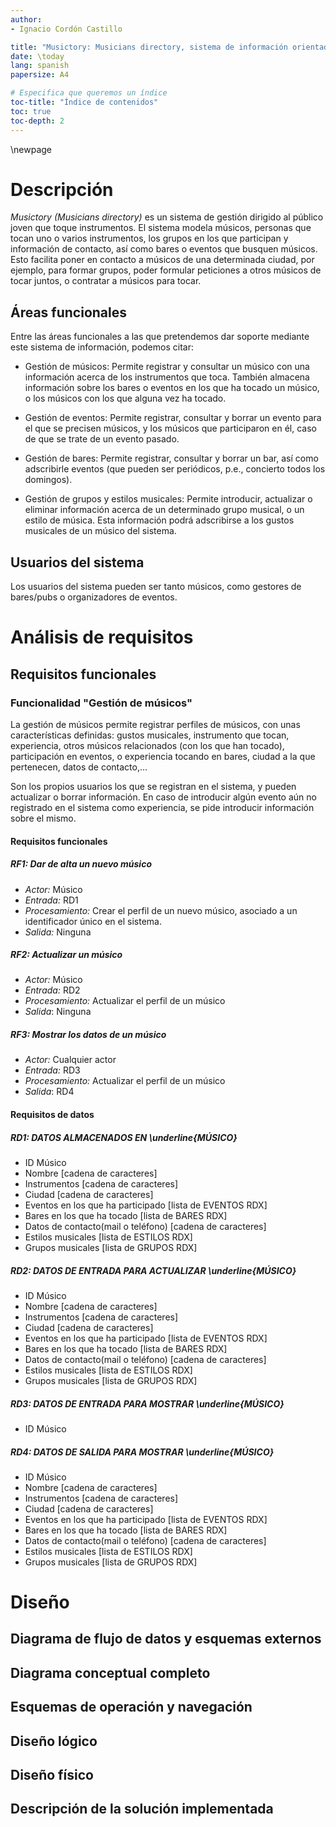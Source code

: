 ```yaml
---
author:
- Ignacio Cordón Castillo

title: "Musictory: Musicians directory, sistema de información orientado al público"
date: \today
lang: spanish
papersize: A4

# Especifica que queremos un índice
toc-title: "Índice de contenidos"
toc: true
toc-depth: 2
---
```


\newpage

# Descripción

*Musictory (Musicians directory)* es un sistema de gestión dirigido al público joven
que toque instrumentos. El sistema modela músicos, personas que tocan uno o varios
instrumentos, los grupos en los que participan y
información de contacto, así como bares o eventos que busquen músicos.
Esto facilita poner en contacto a músicos de una determinada ciudad, por ejemplo,
para formar grupos, poder formular peticiones a otros músicos de tocar juntos, o
contratar a músicos para tocar.

## Áreas funcionales

Entre las áreas funcionales a las que pretendemos dar soporte mediante este
sistema de información, podemos citar:

* Gestión de músicos: Permite registrar y consultar un músico con una información
acerca de los instrumentos que toca. También almacena información sobre los bares
o eventos en los que ha tocado un músico, o los músicos con los que alguna vez ha
tocado.

* Gestión de eventos: Permite registrar, consultar y borrar un evento para el que
se precisen músicos, y los músicos que participaron en él, caso de que se trate de
un evento pasado.

* Gestión de bares: Permite registrar, consultar y borrar un bar, así como
adscribirle eventos (que pueden ser periódicos, p.e., concierto todos los
domingos).

* Gestión de grupos y estilos musicales: Permite introducir, actualizar o eliminar
información acerca de un determinado grupo musical, o un estilo de música. Esta
información podrá adscribirse a los gustos musicales de un músico del sistema.

## Usuarios del sistema

Los usuarios del sistema pueden ser tanto músicos, como gestores de bares/pubs o
organizadores de eventos.

# Análisis de requisitos

## Requisitos funcionales

### Funcionalidad "Gestión de músicos"

La gestión de músicos permite registrar perfiles de músicos, con unas características definidas: gustos musicales, instrumento que tocan, experiencia,
otros músicos relacionados (con los que han tocado), participación en eventos, o
experiencia tocando en bares, ciudad a la que pertenecen, datos de contacto,...

Son los propios usuarios los que se registran en el sistema, y pueden actualizar o
borrar información. En caso de introducir algún evento aún no registrado en el sistema como experiencia, se pide introducir información sobre el mismo.

#### Requisitos funcionales
##### RF1: Dar de alta un nuevo músico

* *Actor:* Músico
* *Entrada:* RD1
* *Procesamiento:* Crear el perfil de un nuevo músico, asociado a un identificador
único en el sistema.
* *Salida:* Ninguna

##### RF2: Actualizar un músico

* *Actor:* Músico
* *Entrada:* RD2
* *Procesamiento:* Actualizar el perfil de un músico
* *Salida*: Ninguna

##### RF3: Mostrar los datos de un músico

* *Actor:* Cualquier actor
* *Entrada:* RD3
* *Procesamiento:* Actualizar el perfil de un músico
* *Salida*: RD4



#### Requisitos de datos

##### RD1: DATOS ALMACENADOS EN \underline{MÚSICO}

* ID Músico
* Nombre [cadena de caracteres]
* Instrumentos [cadena de caracteres]
* Ciudad [cadena de caracteres]
* Eventos en los que ha participado [lista de EVENTOS RDX]
* Bares en los que ha tocado [lista de BARES RDX]
* Datos de contacto(mail o teléfono) [cadena de caracteres]
* Estilos musicales [lista de ESTILOS RDX]
* Grupos musicales [lista de GRUPOS RDX]

##### RD2: DATOS DE ENTRADA PARA ACTUALIZAR \underline{MÚSICO}

* ID Músico
* Nombre [cadena de caracteres]
* Instrumentos [cadena de caracteres]
* Ciudad [cadena de caracteres]
* Eventos en los que ha participado [lista de EVENTOS RDX]
* Bares en los que ha tocado [lista de BARES RDX]
* Datos de contacto(mail o teléfono) [cadena de caracteres]
* Estilos musicales [lista de ESTILOS RDX]
* Grupos musicales [lista de GRUPOS RDX]


##### RD3: DATOS DE ENTRADA PARA MOSTRAR \underline{MÚSICO}

* ID Músico

##### RD4: DATOS DE SALIDA PARA MOSTRAR \underline{MÚSICO}

* ID Músico
* Nombre [cadena de caracteres]
* Instrumentos [cadena de caracteres]
* Ciudad [cadena de caracteres]
* Eventos en los que ha participado [lista de EVENTOS RDX]
* Bares en los que ha tocado [lista de BARES RDX]
* Datos de contacto(mail o teléfono) [cadena de caracteres]
* Estilos musicales [lista de ESTILOS RDX]
* Grupos musicales [lista de GRUPOS RDX]


# Diseño

## Diagrama de flujo de datos y esquemas externos

## Diagrama conceptual completo

## Esquemas de operación y navegación

## Diseño lógico

## Diseño físico

## Descripción de la solución implementada
